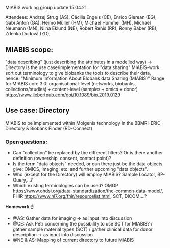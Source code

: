 MIABIS working group update 15.04.21

Attendees: Andrzej Strug (AS), Cäcilia Engels (CE), Enrico Glerean (EG), Gabi Anton (GA), Heimo Müller (HM), Michael Hummel (MH), Michael Neumann (MN), Niina Eklund (NE), Robert Rehis (RR), Ronny Baber (RB), Zdenka Dudová (ZD), 

## MIABIS scope: 
"data describing" (just describing the attributes in a modelled way) -> Directory is the use case/implementation for "data sharing"
MIABIS-work: sort out terminology to give biobanks the tools to describe their data, hence: "Minimum Information About BIobank data Sharing (MIABIS)"
Range for MIABIS core 3.0: organisational-level (networks, biobanks, collections/studies) + content-level (samples + omics + donor) https://www.liebertpub.com/doi/10.1089/bio.2019.0129

## Use case: Directory 
MIABIS to be implemented within Molgenis technology in the BBMRI-ERIC Directory & Biobank Finder (RD-Connect)

### Open questions: 
 - Can "collection" be replaced by the different filters? Or is there another definition (ownership, consent, contact point)?
 - Is the term "data objects" needed, or can there just be the data objects give: OMICS, imaging, etc. and further upcoming "data objects".
 - Who (except for the Directory) will employ MIABIS? Sample Locator, BP-Query,...?
 - Which existing terminologies can be used? OMOP https://www.ohdsi.org/data-standardization/the-common-data-model/, FHIR https://www.hl7.org/fhir/resourcelist.html, SCT, DICOM,...?

**Homework** ☝️
 - @AS: Gather data for imaging -> as input into discussion
 - @CE: Ask Petr concerning the possibility to use SCT for MIABIS? / gather sample material types (SCT) / gather clinical data for donor description -> as input into discussion
 - @NE & AS: Mapping of current directory to future MIABIS
